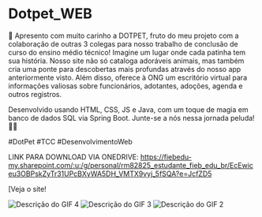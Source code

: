 # Dotpet_WEB
🐾 Apresento com muito carinho a DOTPET, fruto do meu projeto com a colaboração de outras 3 colegas para nosso trabalho de conclusão de curso do ensino médio técnico! Imagine um lugar onde cada patinha tem sua história. Nosso site não só cataloga adoráveis animais, mas também cria uma ponte para descobertas mais profundas através do nosso app anteriormente visto. Além disso, oferece à ONG um escritório virtual para informações valiosas sobre funcionários, adotantes, adoções, agenda e outros registros. 

Desenvolvido usando HTML, CSS, JS e Java, com um toque de magia em banco de dados SQL via Spring Boot. Junte-se a nós nessa jornada peluda! 🌟🐾 

#DotPet #TCC #DesenvolvimentoWeb 

LINK PARA DOWNLOAD VIA ONEDRIVE:
https://fiebedu-my.sharepoint.com/:u:/g/personal/rm82825_estudante_fieb_edu_br/EcEwiceu3OBPskZyTr31UPcBXyWA5DH_VMTX9vyj_5fSQA?e=JcfZD5



[Veja o site!

![Descrição do GIF 4](home.gif)
![Descrição do GIF 3](cat.gif)
![Descrição do GIF 2](gif1.gif)







